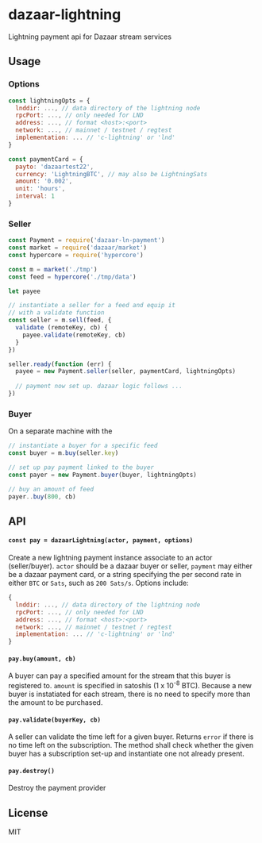 # dazaar-lightning
Lightning payment api for Dazaar stream services

## Usage
### Options
```js
const lightningOpts = {
  lnddir: ..., // data directory of the lightning node
  rpcPort: ..., // only needed for LND
  address: ..., // format <host>:<port>
  network: ..., // mainnet / testnet / regtest
  implementation: ... // 'c-lightning' or 'lnd'
}

const paymentCard = {
  payto: 'dazaartest22',
  currency: 'LightningBTC', // may also be LightningSats
  amount: '0.002',
  unit: 'hours',
  interval: 1
}
```

### Seller
```js
const Payment = require('dazaar-ln-payment')
const market = require('dazaar/market')
const hypercore = require('hypercore')

const m = market('./tmp')
const feed = hypercore('./tmp/data')

let payee

// instantiate a seller for a feed and equip it
// with a validate function
const seller = m.sell(feed, {
  validate (remoteKey, cb) {
    payee.validate(remoteKey, cb)
  }
})

seller.ready(function (err) {
  payee = new Payment.seller(seller, paymentCard, lightningOpts)
  
  // payment now set up. dazaar logic follows ... 
})
```

### Buyer
On a separate machine with the  
```js
// instantiate a buyer for a specific feed 
const buyer = m.buy(seller.key)

// set up pay payment linked to the buyer
const payer = new Payment.buyer(buyer, lightningOpts)

// buy an amount of feed
payer..buy(800, cb)
```

## API
#### `const pay = dazaarLightning(actor, payment, options)`
Create a new lightning payment instance associate to an actor (seller/buyer). `actor` should be a dazaar buyer or seller, `payment` may either be a dazaar payment card, or a string specifying the per second rate in either `BTC` or `Sats`, such as `200 Sats/s`. Options include:
```js
{
  lnddir: ..., // data directory of the lightning node
  rpcPort: ..., // only needed for LND
  address: ..., // format <host>:<port>
  network: ..., // mainnet / testnet / regtest
  implementation: ... // 'c-lightning' or 'lnd'
}
```

#### `pay.buy(amount, cb)`
A buyer can pay a specified amount for the stream that this buyer is registered to. `amount` is specified in satoshis (1 x 10<sup>-8</sup> BTC). Because a new buyer is instatiated for each stream, there is no need to specify more than the amount to be purchased.

#### `pay.validate(buyerKey, cb)`
A seller can validate the time left for a given buyer. Returns `error` if there is no time left on the subscription. The method shall check whether the given buyer has a subscription set-up and instantiate one not already present.

#### `pay.destroy()`
Destroy the payment provider

## License
MIT
